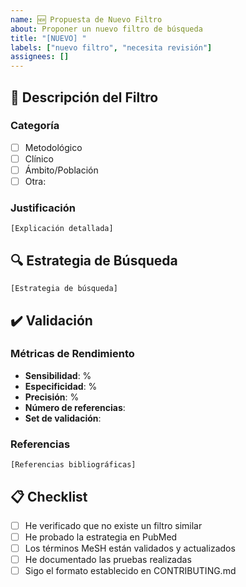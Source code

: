 ```yaml
---
name: 🆕 Propuesta de Nuevo Filtro
about: Proponer un nuevo filtro de búsqueda
title: "[NUEVO] "
labels: ["nuevo filtro", "necesita revisión"]
assignees: []
---
```


## 📝 Descripción del Filtro

<!-- Describe brevemente el propósito del filtro y su aplicación -->

### Categoría

<!-- Marca con [x] la opción que corresponda -->

- [ ] Metodológico
- [ ] Clínico
- [ ] Ámbito/Población
- [ ] Otra: <!-- Especificar -->

### Justificación

<!-- Explica por qué es necesario este filtro -->

```
[Explicación detallada]
```

## 🔍 Estrategia de Búsqueda

<!-- Incluye la estrategia completa, siguiendo el formato establecido en las guías -->

```
[Estrategia de búsqueda]
```

## ✔️ Validación

### Métricas de Rendimiento

<!-- Completa las métricas disponibles -->

- **Sensibilidad**: %
- **Especificidad**: %
- **Precisión**: %
- **Número de referencias**:
- **Set de validación**: <!-- Describe el set usado para validar -->

### Referencias

<!-- Si el filtro está basado en publicaciones previas -->

```
[Referencias bibliográficas]
```

## 📋 Checklist

- [ ] He verificado que no existe un filtro similar
- [ ] He probado la estrategia en PubMed
- [ ] Los términos MeSH están validados y actualizados
- [ ] He documentado las pruebas realizadas
- [ ] Sigo el formato establecido en CONTRIBUTING.md

<!--
INSTRUCCIONES ADICIONALES:
- Usa bloques de código para las estrategias
- Incluye ejemplos de búsquedas si es posible
- Documenta cualquier consideración especial
-->
